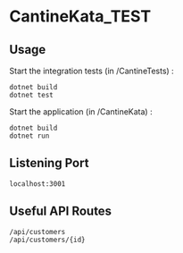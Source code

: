 # CantineKata_TEST

## Usage

Start the integration tests (in /CantineTests) :
```
dotnet build
dotnet test
```

Start the application (in /CantineKata) :
```
dotnet build
dotnet run
```

## Listening Port

```
localhost:3001
```

## Useful API Routes

```
/api/customers
/api/customers/{id}
```
